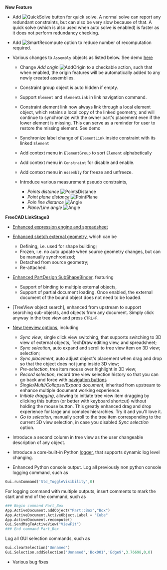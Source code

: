 __New Feature__

* Add ![QuickSolve](../raw/master/freecad/asm3/Gui/Resources/icons/Assembly_QuickSolve.svg?sanitize=true) button for quick solve. A normal solve can report any redundant constraints, but can also be very slow because of that. A quick solve (which is also used when auto solve is enabled) is faster as it does not perform redundancy checking.

* Add ![SmartRecompute](../raw/master/freecad/asm3/Gui/Resources/icons/Assembly_SmartRecompute.svg?sanitize=true) option to reduce number of recomputation required.

* Various changes to `Assembly` objects as listed below. See demo [here](https://youtu.be/uwPXDx-D4nY)
    * Change _Add origin_ ![AddOrigin](../raw/master/freecad/asm3/Gui/Resources/icons/Assembly_Add_Origin.svg?sanitize=true) to a checkable action, such that when enabled, the origin features will be automatically added to any newly created assemblies.

    * Constraint group object is auto hidden if empty.

    * Support `Element` and `ElementLink` in link navigation command.

    * Constraint element link now always link through a local element object, which retains a local copy of the linked geometry, and will continue to synchronize with the owner part's placement even if the lower element is missing. This can serve as a reminder for user to restore the missing element. See demo

    * Synchronize label change of `ElementLink` inside constraint with its linked `Element`

    * Add context menu in `ElementGroup` to sort `Element` alphabetically

    * Add context menu in `Constraint` for disable and enable.

    * Add context menu in `Assembly` for freeze and unfreeze.

    * Introduce various measurement pseudo constraints,
        * _Points distance_ ![PointsDistance](../raw/master/freecad/asm3/Gui/Resources/icons/constraints/Assembly_MeasurePointDistance.svg?sanitize=true)
        * _Point plane distance_ ![PointPlane](../raw/master/freecad/asm3/Gui/Resources/icons/constraints/Assembly_MeasurePointPlaneDistance.svg?sanitize=true)
        * _Poin line distance_ ![Angle](../raw/master/freecad/asm3/Gui/Resources/icons/constraints/Assembly_MeasurePointLineDistance.svg?sanitize=true)
        * _Plane/Line angle_ ![Angle](../raw/master/freecad/asm3/Gui/Resources/icons/constraints/Assembly_MeasureAngle.svg?sanitize=true)

__FreeCAD LinkStage3__

* [Enhanced expression engine and spreadsheet](Expression-and-Spreadsheet)

* [Enhanced sketch external geometry](https://youtu.be/VB0guJ8kI70), which can be
    * Defining, i.e. used for shape building;
    * Frozen, i.e. no auto update when source geometry changes, but can be manually synchronized;
    * Detached from source geometry;
    * Re-attached.

* [Enhanced PartDesign SubShapeBinder](https://youtu.be/PY3PU4wDEwk), featuring
    * Support of binding to multiple external objects,
    * Support of partial document loading. Once enabled, the external document of the bound object does not need to be loaded.

* [TreeView object search], enhanced from upstream to support searching sub-objects, and objects from any document. Simply click anyway in the tree view and press `CTRL+F`.

* [New treeview options](https://youtu.be/8T_3tHOHsDw), including
    * _Sync view_, single click view switching, that supports switching to 3D view of external objects, TechDraw editing view, and spreadsheet;
    * _Sync selection_, auto expand and scroll to tree view item on 3D view; selection;
    * _Sync placement_, auto adjust object's placement when drag and drop so that the object does not jump inside 3D view;
    * _Pre-selection_, tree item mouse over highlight in 3D view;
    * _Record selection_, record tree view selection history so that you can go back and force with [navigation buttons](Navigation#selection-stack)
    * _Single/Multi/Collapse/Expand document_, inherited from upstream to enhance multiple document working experience.
    * _Initiate dragging_, allowing to initiate tree view item dragging by clicking this button (or better with keyboard shortcut) without holding the mouse button. This greatly enhanced drag and drop experience for large and complex hierarchies. Try it and you'll love it.
    * _Go to selection_, manually scroll to the tree item corresponding to the current 3D view selection, in case you disabled _Sync selection_ option.

* Introduce a second column in tree view as the user changeable description of any object.

* Introduce a core-built-in Python [logger](realthunder/FreeCAD/blob/adc477ef1ef50ce43463d72bbdc81766e992b7ae/src/App/FreeCADInit.py#L240), that supports dynamic log level changing.

* Enhanced Python console output. Log all previously non python console logging command, such as

```python
Gui.runCommand('Std_ToggleVisibility',0)
```

  For logging command with multiple outputs, insert comments to mark the start and end of the command, such as

```python
### Begin command Part_Box
App.ActiveDocument.addObject("Part::Box","Box")
App.ActiveDocument.ActiveObject.Label = "Cube"
App.ActiveDocument.recompute()
Gui.SendMsgToActiveView("ViewFit")
### End command Part_Box
```

  Log all GUI selection commands, such as

```python
Gui.clearSelection('Unnamed')
Gui.Selection.addSelection('Unnamed','Box001','Edge9',3.76698,0,0)
```

* Various bug fixes
